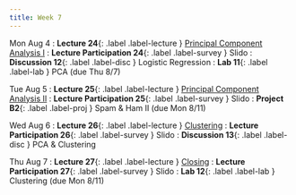 ```yaml
---
title: Week 7
---
```


Mon Aug 4
: **Lecture 24**{: .label .label-lecture } [Principal Component Analysis I](lecture/lec24)
: **Lecture Participation 24**{: .label .label-survey } Slido
: **Discussion 12**{: .label .label-disc } Logistic Regression
: **Lab 11**{: .label .label-lab } PCA (due Thu 8/7)

Tue Aug 5
: **Lecture 25**{: .label .label-lecture } [Principal Component Analysis II](lecture/lec25)
: **Lecture Participation 25**{: .label .label-survey } Slido
: **Project B2**{: .label .label-proj } Spam & Ham II (due Mon 8/11)

Wed Aug 6
: **Lecture 26**{: .label .label-lecture } [Clustering](lecture/lec26)
: **Lecture Participation 26**{: .label .label-survey } Slido
: **Discussion 13**{: .label .label-disc } PCA & Clustering

Thu Aug 7
: **Lecture 27**{: .label .label-lecture } [Closing](lecture/lec27)
: **Lecture Participation 27**{: .label .label-survey } Slido
: **Lab 12**{: .label .label-lab } Clustering (due Mon 8/11)
